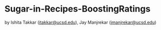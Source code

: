 # Sugar-in-Recipes-BoostingRatings

by Ishita Takkar (itakkar@ucsd.edu), Jay Manjrekar (jmanjrekar@ucsd.edu)
